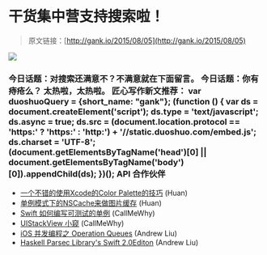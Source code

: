 # 干货集中营支持搜索啦！

> 原文链接：[http://gank.io/2015/08/05](http://gank.io/2015/08/05)

![](http://ww4.sinaimg.cn/large/7a8aed7bgw1eurhwfc5z7j20hs0qomzz.jpg)

### 今日话题：对搜索还满意不？不满意就在下面留言。                                                                        今日话题：你有痔疮么？                                                                                            太热啦，太热啦。                                                                                    匠心写作新文推荐：                                                                                var duoshuoQuery = {short_name: "gank"};    (function () {        var ds = document.createElement('script');        ds.type = 'text/javascript';        ds.async = true;        ds.src = (document.location.protocol == 'https:' ? 'https:' : 'http:') + '//static.duoshuo.com/embed.js';        ds.charset = 'UTF-8';        (document.getElementsByTagName('head')[0]        || document.getElementsByTagName('body')[0]).appendChild(ds);    })();                                API                            合作伙伴                                    

* [一个不错的使用Xcode的Color Palette的技巧](http://natashatherobot.com/xcode) (Huan)
* [单例模式下的NSCache来做图片缓存](http://zhonghuan.info/2015/04/15/Swift%E5%AD%A6%E4%B9%A0%E7%AC%94%E8%AE%B0NSCache/) (Huan)
* [Swift 如何编写可测试的单例](http://christiantietze.de/posts/2015/08/simple) (CallMeWhy)
* [UIStackView 小窥](http://www.devtalking.com/articles/uistackview/) (CallMeWhy)
* [iOS 并发编程之 Operation Queues](http://blog.leichunfeng.com/blog/2015/07/29/ios) (Andrew Liu)
* [Haskell Parsec Library&#39;s Swift 2.0Editon](https://github.com/Dwarfartisan/sparsec) (Andrew Liu)

